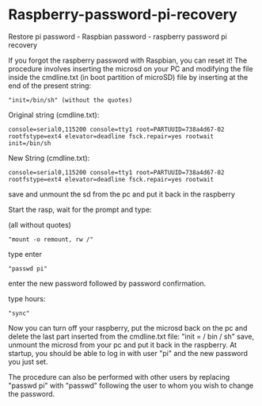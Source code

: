 # Raspberry-password-pi-recovery
Restore pi password - Raspbian password - raspberry password pi recovery

If you forgot the raspberry password with Raspbian, you can reset it! The procedure involves inserting the microsd on your PC and modifying the file inside the cmdline.txt (in boot partition of microSD) file by inserting at the end of the present string:

	"init=/bin/sh" (without the quotes)

Original string (cmdline.txt): 

	console=serial0,115200 console=tty1 root=PARTUUID=738a4d67-02 rootfstype=ext4 elevator=deadline fsck.repair=yes rootwait init=/bin/sh 
	
New String  (cmdline.txt): 

	console=serial0,115200 console=tty1 root=PARTUUID=738a4d67-02 rootfstype=ext4 elevator=deadline fsck.repair=yes rootwait

save and unmount the sd from the pc and put it back in the raspberry

Start the rasp, wait for the prompt and type:

(all without quotes) 
  
	"mount -o remount, rw /"

type enter

	"passwd pi"

enter the new password followed by password confirmation.

type hours:

	"sync"

Now you can turn off your raspberry, put the microsd back on the pc and delete the last part inserted from the cmdline.txt file: "init = / bin / sh" save, unmount the microsd from your pc and put it back in the raspberry. At startup, you should be able to log in with user "pi" and the new password you just set.

The procedure can also be performed with other users by replacing "passwd pi" with "passwd" following the user to whom you wish to change the password.
